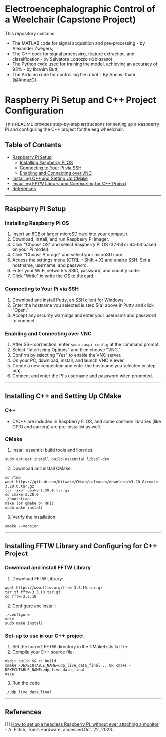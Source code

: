 # Electroencephalographic Control of a Weelchair (Capstone Project)

This repository contains:
- The MATLAB code for signal acquisition and pre-processing - by Alexander Zwegers;
- The C++ code for signal processing, feature extraction, and classification - by Salvatore Logozzo ([@bigsaso](https://www.github.com/bigsaso));
- The Python code used for training the model, achieving an accuracy of 93% - by Ibrahim Butt;
- The Arduino code for controlling the robot - By Annas Ghani ([@AnnazG](https://www.github.com/AnnazG)).

# Raspberry Pi Setup and C++ Project Configuration

This README provides step-by-step instructions for setting up a Raspberry Pi and configuring the C++ project for the eeg wheelchair.

## Table of Contents

- [Raspberry Pi Setup](#raspberry-pi-setup)
  - [Installing Raspberry Pi OS](#installing-raspberry-pi-os)
  - [Connecting to Your Pi via SSH](#connecting-to-your-pi-via-ssh)
  - [Enabling and Connecting over VNC](#enabling-and-connecting-over-vnc)
- [Installing C++ and Setting Up CMake](#installing-c-and-setting-up-cmake)
- [Installing FFTW Library and Configuring for C++ Project](#installing-fftw-library-and-configuring-for-c-project)
- [References](#references)

---

## Raspberry Pi Setup

### Installing Raspberry Pi OS

1. Insert an 8GB or larger microSD card into your computer.
2. Download, install, and run Raspberry Pi Imager.
3. Click "Choose OS" and select Raspberry Pi OS (32-bit or 64-bit based on your Pi model).
4. Click "Choose Storage" and select your microSD card.
5. Access the settings menu (CTRL + Shift + X) and enable SSH. Set a hostname, username, and password.
6. Enter your Wi-Fi network's SSID, password, and country code.
7. Click "Write" to write the OS to the card.

### Connecting to Your Pi via SSH

1. Download and install Putty, an SSH client for Windows.
2. Enter the hostname you selected in step 5(a) above in Putty and click "Open."
3. Accept any security warnings and enter your username and password to connect.

### Enabling and Connecting over VNC

1. After SSH connection, enter `sudo raspi-config` at the command prompt.
2. Select "Interfacing Options" and then choose "VNC."
3. Confirm by selecting "Yes" to enable the VNC server.
4. On your PC, download, install, and launch VNC Viewer.
5. Create a new connection and enter the hostname you selected in step 5(a).
6. Connect and enter the Pi's username and password when prompted.

---

## Installing C++ and Setting Up CMake

### C++

- C/C++ are included in Raspberry Pi OS, and some common libraries (like GPIO and camera) are pre-installed as well.

### CMake

1. Install essential build tools and libraries:
```
sudo apt-get install build-essential libssl-dev
```

2. Download and install CMake:
```
cd /tmp
wget https://github.com/Kitware/CMake/releases/download/v3.20.0/cmake-3.20.0.tar.gz
tar -zxvf cmake-3.20.0.tar.gz
cd cmake-3.20.0
./bootstrap
make (or gmake on RPi)
sudo make install
```

3. Verify the installation:
```
cmake --version
```

---

## Installing FFTW Library and Configuring for C++ Project

### Download and install FFTW Library

1. Download FFTW Library:
```
wget https://www.fftw.org/fftw-3.3.10.tar.gz
tar xf fftw-3.3.10.tar.gz
cd fftw-3.3.10
```

2. Configure and install:
```
./configure
make
sudo make install
```

### Set-up to use in our C++ project

1. Set the correct FFTW directory in the CMakeLists.txt file.<br />
2. Compile your C++ source file:
```
mkdir build && cd build
cmake -DEXECUTABLE_NAME=udp_live_data_final .. OR cmake -DEXECUTABLE_NAME=udp_live_data_final
make
```
3. Run the code
```
./udp_live_data_final
```

---

## References

[1] [How to set up a headless Raspberry Pi, without ever attaching a monitor](https://www.tomshardware.com/reviews/raspberry-pi-headless-setup-how-to,6028.html) - A. Piltch, Tom’s Hardware, accessed Oct. 22, 2023.

